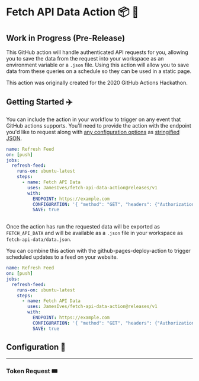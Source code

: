 # Fetch API Data Action 📦 🚚

## Work in Progress (Pre-Release)

This GitHub action will handle authenticated API requests for you, allowing you to save the data from the request into your workspace as an environment variable or a `.json` file. Using this action will allow you to save data from these queries on a schedule so they can be used in a static page.

This action was originally created for the 2020 GitHub Actions Hackathon.

## Getting Started ✈️
You can include the action in your workflow to trigger on any event that GitHub actions supports. You'll need to provide the action with the endpoint you'd like to request along with [any configuration options](TODO:) as [stringified JSON](TODO:).

```yml
name: Refresh Feed
on: [push]
jobs:
  refresh-feed:
    runs-on: ubuntu-latest
    steps:
      - name: Fetch API Data
        uses: JamesIves/fetch-api-data-action@releases/v1
        with:
          ENDPOINT: https://example.com
          CONFIGURATION: '{ "method": "GET", "headers": {"Authorization": "Bearer ${{ secrets.API_TOKEN }}"} }'
          SAVE: true
          
```

Once the action has run the requested data will be exported as `FETCH_API_DATA` and will be available as a `.json` file in your workspace as `fetch-api-data/data.json`.

You can combine this action with the github-pages-deploy-action to trigger scheduled updates to a feed on your website.

```yml
name: Refresh Feed
on: [push]
jobs:
  refresh-feed:
    runs-on: ubuntu-latest
    steps:
      - name: Fetch API Data
        uses: JamesIves/fetch-api-data-action@releases/v1
        with:
          ENDPOINT: https://example.com
          CONFIGURATION: '{ "method": "GET", "headers": {"Authorization": "Bearer ${{ secrets.API_TOKEN }}"} }'
          SAVE: true
```

## Configuration 📁

---

### Token Request 🎟️

